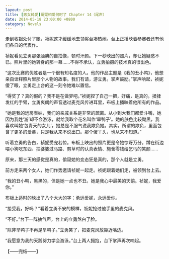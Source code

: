 ```yaml
---
layout: post
title: [男女純愛]冤冤相爱何时了 Chapter 14（尾声）
date: 2014-05-18 23:00:00 +0800
category: Novels
---
```

走到收银处付了账，祯妮这才缓缓地去领奖台凑热闹。台上正播映着参赛者还有他们各自的代表作。

祯妮看见立勇那张腼腆的自拍像，顿时汗颜。下一秒映出的照片，却让她疑惑不已。照片里的她转身的那一幕……不得不承认，立勇拍摄的技术真的很出色。

“这次比赛的优胜者是一个很有知名度的人。他的作品主题是《我的丑小鸭》，他想亲自诠释照片里那个人物的故事。我们有请，游立勇。掌声鼓励。”掌声响起，祯妮傻了眼，立勇走上台的这一刻令她难以置信。

“得奖了？真的假的？我不是在做梦吧。”祯妮捏了自己一把，好痛，是真的。揉揉发红的手臂，立勇爽朗的声音透过麦克风传进耳里，布板上播映着他所有的作品。

“她是我的远房表妹，我们的亲戚关系是非常的疏离。从小到大我们都爱斗嘴，她因为我姓‘游’却不会游泳，就给我取个花名叫作‘旱鸭子’。她的肤色比较黝黑，我喜欢叫她‘包青天的女儿’，她总是不服气说我欺负她。其实，所谓的欺负，里面包含了更多的爱慕，只是我从来不说出口。那个傻丫头，也从来不知道。”

听着立勇的告白，祯妮受宠若惊。布板上映出的照片更是令她惊讶万分。蹲在街边喂小狗吃东西、扶婆婆过马路、剪草时的认真表情、施舍零钱给乞丐的笑颜……

原来，那三天的感觉是真的，偷窥她的变态狂是真的，那个人就是立勇。

前方走来两个女人，她们作势邀请祯妮一起走。祯妮跟着她们走，被领到台上去。

“我的丑小鸭，黑黑的，但是她一点也不丑。她是我心中最美的天鹅。祯妮，我爱你。”

布板上适时的映出了八个大大的字：勇远爱妮，永远爱你。

“接受我，好吗？”看着立勇不安的模样，祯妮抢过他手里的麦克风。

“不好。”台下一阵抽气声，台上的立勇煞白了脸。

“除非旱鸭子不再是旱鸭子。”立勇笑了，把麦克风放靠近嘴边。

“我愿意为我的天鹅努力学会游泳。”台上两人拥抱，台下掌声再次响起。

【——完结——】

